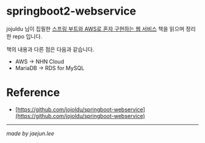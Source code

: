 # springboot2-webservice
jojuldu 님이 집필한 [스프링 부트와 AWS로 혼자 구현하는 웹 서비스](https://jojoldu.tistory.com/463) 책을 읽으며 정리한 repo 입니다.

책의 내용과 다른 점은 다음과 같습니다.
* AWS -> NHN Cloud
* MariaDB -> RDS for MySQL

# Reference
* [https://github.com/jojoldu/springboot-webservice](https://github.com/jojoldu/springboot-webservice)

---
*made by jaejun.lee*
